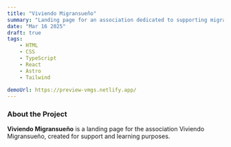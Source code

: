 ```yaml
---
title: "Viviendo Migransueño"
summary: "Landing page for an association dedicated to supporting migrants and their dreams."
date: "Mar 16 2025"
draft: true
tags:
    - HTML
    - CSS
    - TypeScript
    - React
    - Astro
    - Tailwind
    
demoUrl: https://preview-vmgs.netlify.app/
---
```


### About the Project  
**Viviendo Migransueño** is a landing page for the association Viviendo Migransueño, created for support and learning purposes.

